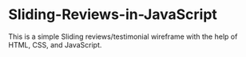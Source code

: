 # Sliding-Reviews-in-JavaScript
This is a simple Sliding reviews/testimonial wireframe with the help of HTML, CSS, and JavaScript.
